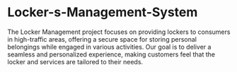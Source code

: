 # Locker-s-Management-System
The Locker Management project focuses on providing lockers to consumers in high-traffic areas, offering a secure space for storing personal belongings while engaged in various activities. Our goal is to deliver a seamless and personalized experience, making customers feel that the locker and services are tailored to their needs.
